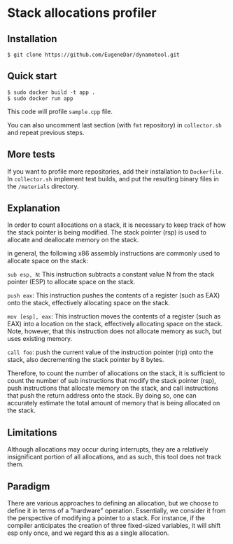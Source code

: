# Stack allocations profiler

## Installation

    $ git clone https://github.com/EugeneDar/dynamotool.git

## Quick start

    $ sudo docker build -t app .
    $ sudo docker run app

This code will profile `sample.cpp` file.

You can also uncomment last section (with `fmt` repository) in `collector.sh` and repeat previous steps.

## More tests

If you want to profile more repositories, add their installation to `Dockerfile`. In `collector.sh` implement test builds, and put the resulting binary files in the `/materials` directory.

## Explanation

In order to count allocations on a stack, it is necessary to keep track of how the stack pointer is being modified. The stack pointer (rsp) is used to allocate and deallocate memory on the stack.

in general, the following x86 assembly instructions are commonly used to allocate space on the stack:

`sub esp, N`: This instruction subtracts a constant value N from the stack pointer (ESP) to allocate space on the stack.

`push eax`: This instruction pushes the contents of a register (such as EAX) onto the stack, effectively allocating space on the stack.

`mov [esp], eax`: This instruction moves the contents of a register (such as EAX) into a location on the stack, effectively allocating space on the stack. Note, however, that this instruction does not allocate memory as such, but uses existing memory.

`call foo`: push the current value of the instruction pointer (rip) onto the stack, also decrementing the stack pointer by 8 bytes.

Therefore, to count the number of allocations on the stack, it is sufficient to count the number of sub instructions that modify the stack pointer (rsp), push instructions that allocate memory on the stack, and call instructions that push the return address onto the stack. By doing so, one can accurately estimate the total amount of memory that is being allocated on the stack.

## Limitations

Although allocations may occur during interrupts, they are a relatively insignificant portion of all allocations, and as such, this tool does not track them.

## Paradigm

There are various approaches to defining an allocation, but we choose to define it in terms of a "hardware" operation. Essentially, we consider it from the perspective of modifying a pointer to a stack. For instance, if the compiler anticipates the creation of three fixed-sized variables, it will shift esp only once, and we regard this as a single allocation.